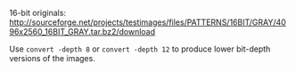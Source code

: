 16-bit originals:
http://sourceforge.net/projects/testimages/files/PATTERNS/16BIT/GRAY/4096x2560_16BIT_GRAY.tar.bz2/download

Use `convert -depth 8` or `convert -depth 12` to produce lower bit-depth versions of the images.